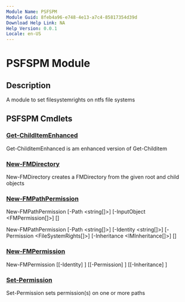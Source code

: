 ```yaml
---
Module Name: PSFSPM
Module Guid: 8feb4a96-e748-4e13-a7c4-85817354d39d
Download Help Link: NA
Help Version: 0.0.1
Locale: en-US
---
```


# PSFSPM Module
## Description
A module to set filesystemrights on ntfs file systems

## PSFSPM Cmdlets
### [Get-ChildItemEnhanced](Get-ChildItemEnhanced.md)
Get-ChilditemEnhanced is am enhanced version of Get-Childitem

### [New-FMDirectory](New-FMDirectory.md)
New-FMDirectory creates a FMDirectory from the given root and child objects

### [New-FMPathPermission](New-FMPathPermission.md)

New-FMPathPermission [-Path <string[]>] [-InputObject <FMPermission[]>] [<CommonParameters>]

New-FMPathPermission [-Path <string[]>] [-Identity <string[]>] [-Permission <FileSystemRights[]>] [-Inheritance <IMInheritance[]>] [<CommonParameters>]


### [New-FMPermission](New-FMPermission.md)

New-FMPermission [[-Identity] <string>] [[-Permission] <FileSystemRights>] [[-Inheritance] <IMInheritance>]


### [Set-Permission](Set-Permission.md)
Set-Permission sets permission(s) on one or more paths


